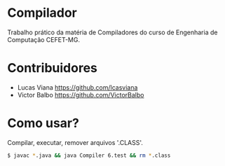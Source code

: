 # Compilador

Trabalho prático da matéria de Compiladores do curso de Engenharia de Computação CEFET-MG.

# Contribuidores

- Lucas Viana https://github.com/lcasviana
- Victor Balbo https://github.com/VictorBalbo

# Como usar?

Compilar, executar, remover arquivos '.CLASS'.

```bash
$ javac *.java && java Compiler 6.test && rm *.class
```